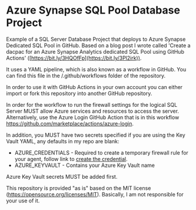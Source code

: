 # Azure Synapse SQL Pool Database Project

Example of a SQL Server Database Project that deploys to Azure Synapse Dedicated SQL Pool in GitHub. Based on a blog post I wrote called 'Create a dacpac for an Azure Synapse Analytics dedicated SQL Pool using GitHub Actions' ([https://bit.ly/3HQOfFp](https://bit.ly/3Pl2irk)).

It uses a YAML pipeline, which is also known as a workflow in GitHub. You can find this file in the /.github/workflows folder of the repository.

In order to use it with GitHub Actions in your own account you can either import or fork this repository into another GitHub repository.

In order for the workflow to run the firewall settings for the logical SQL Server MUST allow Azure services and resources to access the server. Alternatively, use the Azure Login GitHub Action that is in this workflow https://github.com/marketplace/actions/azure-login.

In addition, you MUST have two secrets specified if you are using the Key Vault YAML, any defaults in my repo are blank:

- AZURE_CREDENTIALS - Required to create a temporary firewall rule for your agent, follow link to [create the credential](https://bit.ly/3Mn5a53). 
- AZURE_KEYVAULT - Contains your Azure Key Vault name 

Azure Key Vault secrets MUST be added first.

This repository is provided "as is" based on the MIT license (https://opensource.org/licenses/MIT). Basically, I am not responsible for your use of it.
